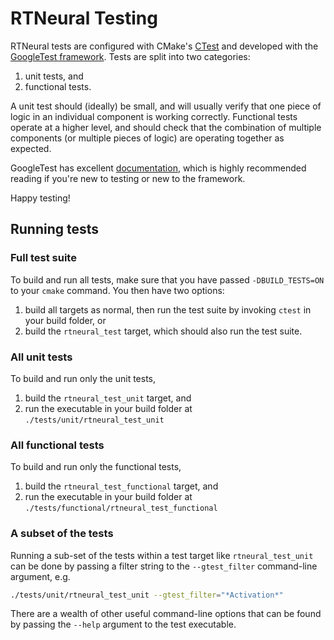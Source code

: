 # RTNeural Testing

RTNeural tests are configured with CMake's [CTest](https://cmake.org/cmake/help/book/mastering-cmake/chapter/Testing%20With%20CMake%20and%20CTest.html) and developed with the [GoogleTest framework](https://github.com/google/googletest). Tests are split into two categories:

1. unit tests, and
2. functional tests.

A unit test should (ideally) be small, and will usually verify that one piece of
logic in an individual component is working correctly. Functional tests operate
at a higher level, and should check that the combination of multiple components
(or multiple pieces of logic) are operating together as expected.

GoogleTest has excellent [documentation](https://google.github.io/googletest/),
which is highly recommended reading if you're new to testing or new to the
framework.

Happy testing!

## Running tests

### Full test suite

To build and run all tests, make sure that you have passed `-DBUILD_TESTS=ON`
to your `cmake` command. You then have two options:

1. build all targets as normal, then run the test suite by invoking `ctest` in your build folder, or
2. build the `rtneural_test` target, which should also run the test suite.

### All unit tests

To build and run only the unit tests,

1. build the `rtneural_test_unit` target, and
2. run the executable in your build folder at `./tests/unit/rtneural_test_unit`

### All functional tests

To build and run only the functional tests,

1. build the `rtneural_test_functional` target, and
2. run the executable in your build folder at `./tests/functional/rtneural_test_functional`

### A subset of the tests

Running a sub-set of the tests within a test target like `rtneural_test_unit` can be done by passing
a filter string to the `--gtest_filter` command-line argument, e.g.

```sh
./tests/unit/rtneural_test_unit --gtest_filter="*Activation*"
```

There are a wealth of other useful command-line options that can be found by passing the `--help`
argument to the test executable.



